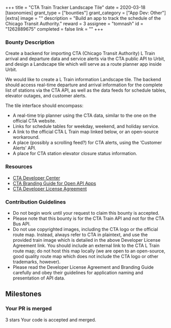 +++
title = "CTA Train Tracker Landscape Tile"
date = 2020-03-18
[taxonomies]
grant_type = ["bounties"]
grant_category = ["App Dev: Other"]
[extra]
image = ""
description = "Build an app to track the schedule of the Chicago Transit Authority."
reward = 3
assignee = "tomnash"
id = "1262889675"
completed = false
link = ""
+++

### Bounty Description

Create a backend for importing CTA (Chicago Transit Authority) L Train arrival and departure data and service alerts via the CTA public API to Urbit, and design a Landscape tile which will serve as a route planner app inside Urbit.

We would like to create a L Train information Landscape tile. The backend should access real-time departure and arrival information for the complete list of stations via the CTA API, as well as the data feeds for schedule tables, elevator outages, and customer alerts. 

The tile interface should encompass:

- A real-time trip planner using the CTA data, similar to the one on the official CTA  website. 
- Links for schedule tables for weekday, weekend, and holiday service. 
- A link to the official CTA L Train map linked below, or an open-source workaround.
- A place (possibly a scrolling feed?) for CTA alerts, using the ‘Customer Alerts’ API.
- A place for CTA station elevator closure status information.

### Resources
- [CTA Developer Center](https://www.transitchicago.com/developers/)
- [CTA Branding Guide for Open API Apps](https://www.transitchicago.com/developers/branding/)
- [CTA Developer License Agreement](https://www.transitchicago.com/developers/terms/C)

### Contribution Guidelines
- Do not begin work until your request to claim this bounty is accepted.
- Please note that this bounty is for the CTA Train API and not for the CTA Bus API. 
- Do not use copyrighted images, including the CTA logo or the official route map. Instead, always refer to CTA in plaintext, and use the provided train image which is detailed in the above Developer License Agreement link. You should include an external link to the CTA L Train route map; do not host this map locally (we are open to an open-source, good quality route map which does not include the CTA logo or other trademarks, however). 
- Please read the Developer License Agreement and Branding Guide carefully and obey their guidelines for application naming and presentation of API data. 

## Milestones


### Your PR is merged
3 stars
Your code is accepted and merged.

    